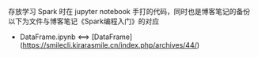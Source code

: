 存放学习 Spark 时在 jupyter notebook 手打的代码，同时也是博客笔记的备份
以下为文件与博客笔记《Spark编程入门》的对应

* DataFrame.ipynb <==> [DataFrame] (https://smilecli.kirarasmile.cn/index.php/archives/44/)
